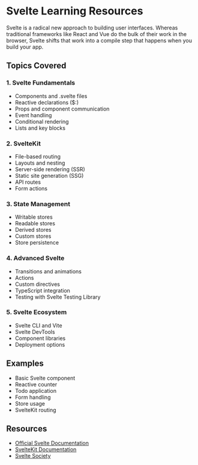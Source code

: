 # Svelte Learning Resources

Svelte is a radical new approach to building user interfaces. Whereas traditional frameworks like React and Vue do the bulk of their work in the browser, Svelte shifts that work into a compile step that happens when you build your app.

## Topics Covered

### 1. Svelte Fundamentals
- Components and .svelte files
- Reactive declarations ($:)
- Props and component communication
- Event handling
- Conditional rendering
- Lists and key blocks

### 2. SvelteKit
- File-based routing
- Layouts and nesting
- Server-side rendering (SSR)
- Static site generation (SSG)
- API routes
- Form actions

### 3. State Management
- Writable stores
- Readable stores
- Derived stores
- Custom stores
- Store persistence

### 4. Advanced Svelte
- Transitions and animations
- Actions
- Custom directives
- TypeScript integration
- Testing with Svelte Testing Library

### 5. Svelte Ecosystem
- Svelte CLI and Vite
- Svelte DevTools
- Component libraries
- Deployment options

## Examples
- Basic Svelte component
- Reactive counter
- Todo application
- Form handling
- Store usage
- SvelteKit routing

## Resources
- [Official Svelte Documentation](https://svelte.dev/)
- [SvelteKit Documentation](https://kit.svelte.dev/)
- [Svelte Society](https://sveltesociety.dev/)